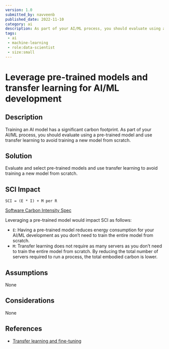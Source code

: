 ```yaml
---
version: 1.0
submitted_by: navveenb
published_date: 2022-11-10
category: ai
description: As part of your AI/ML process, you should evaluate using a pre-trained model and use transfer learning to avoid training a new model from scratch.
tags: 
 - ai
 - machine-learning
 - role:data-scientist
 - size:small
---
```


# Leverage pre-trained models and transfer learning for AI/ML development

## Description
Training an AI model has a significant carbon footprint. As part of your AI/ML process, you should evaluate using a pre-trained model and use transfer learning to avoid training a new model from scratch. 


## Solution
Evaluate and select pre-trained models and use transfer learning to avoid training a new model from scratch. 

## SCI Impact
`SCI = (E * I) + M per R`

[Software Carbon Intensity Spec](https://grnsft.org/sci)

Leveraging a pre-trained model would impact SCI as follows:
- `E`: Having a pre-trained model reduces energy consumption for your AI/ML development as you don’t need to train the entire model from scratch.
- `M`: Transfer learning does not require as many servers as you don’t need to train the entire model from scratch. By reducing the total number of servers required to run a process, the total embodied carbon is lower.

## Assumptions
None 

## Considerations
None

## References
- [Transfer learning and fine-tuning](https://www.tensorflow.org/tutorials/images/transfer_learning)
